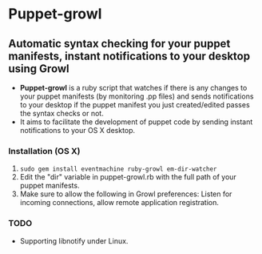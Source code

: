 # Puppet-growl

## **Automatic syntax checking for your puppet manifests, instant notifications to your desktop using Growl**

* **Puppet-growl** is a ruby script that watches if there is any changes to your puppet manifests (by monitoring .pp files) and sends notifications to your desktop if the puppet manifest you just created/edited passes the syntax checks or not.
* It aims to facilitate the development of puppet code by sending instant notifications to your OS X desktop.

### Installation (OS X)

1. ``` sudo gem install eventmachine ruby-growl em-dir-watcher ```
2. Edit the "dir" variable in puppet-growl.rb with the full path of your puppet manifests.
3. Make sure to allow the following in Growl preferences: Listen for incoming connections, allow remote application registration.

### TODO
* Supporting libnotify under Linux.

